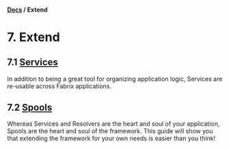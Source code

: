 #### [Docs](../../) / Extend

# 7. Extend

## 7.1 [Services](service.md)

In addition to being a great tool for organizing application logic, Services are re-usable across Fabrix applications.

## 7.2 [Spools](spool.md)

Whereas Services and Resolvers are the heart and soul of your application, Spools are the heart and soul of the framework. 
This guide will show you that extending the framework for your own needs is easier than you think!

